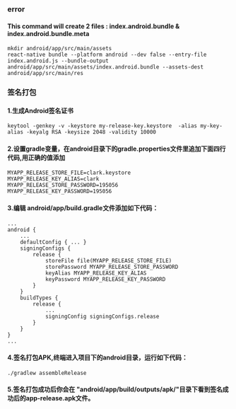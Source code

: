 ### error
#### This command will create 2 files : index.android.bundle & index.android.bundle.meta
```shell
mkdir android/app/src/main/assets
react-native bundle --platform android --dev false --entry-file index.android.js --bundle-output android/app/src/main/assets/index.android.bundle --assets-dest android/app/src/main/res  
```
### 签名打包
#### 1.生成Android签名证书
```shell
keytool -genkey -v -keystore my-release-key.keystore  -alias my-key-alias -keyalg RSA -keysize 2048 -validity 10000
```
#### 2.设置gradle变量，在android目录下的gradle.properties文件里追加下面四行代码,用正确的值添加
```shell
MYAPP_RELEASE_STORE_FILE=clark.keystore
MYAPP_RELEASE_KEY_ALIAS=clark
MYAPP_RELEASE_STORE_PASSWORD=195056
MYAPP_RELEASE_KEY_PASSWORD=195056
```
#### 3.编辑 android/app/build.gradle文件添加如下代码：
```shell
...  
android {  
    ...  
    defaultConfig { ... }  
    signingConfigs {  
        release {  
            storeFile file(MYAPP_RELEASE_STORE_FILE)  
            storePassword MYAPP_RELEASE_STORE_PASSWORD  
            keyAlias MYAPP_RELEASE_KEY_ALIAS  
            keyPassword MYAPP_RELEASE_KEY_PASSWORD  
        }  
    }  
    buildTypes {  
        release {  
            ...  
            signingConfig signingConfigs.release  
        }  
    }  
}  
...
```
#### 4.签名打包APK,终端进入项目下的android目录，运行如下代码：
```shell
./gradlew assembleRelease
```
#### 5.签名打包成功后你会在 "android/app/build/outputs/apk/"目录下看到签名成功后的app-release.apk文件。
